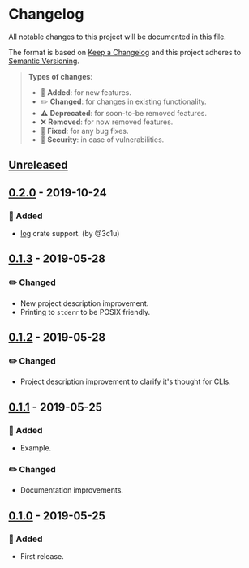 # Changelog

All notable changes to this project will be documented in this file.

The format is based on [Keep a Changelog](http://keepachangelog.com/en/1.0.0/)
and this project adheres to [Semantic Versioning](http://semver.org/spec/v2.0.0.html).

> **Types of changes**:
>
> - 🎉 **Added**: for new features.
> - ✏️ **Changed**: for changes in existing functionality.
> - ⚠️ **Deprecated**: for soon-to-be removed features.
> - ❌ **Removed**: for now removed features.
> - 🐛 **Fixed**: for any bug fixes.
> - 👾 **Security**: in case of vulnerabilities.

## [Unreleased]

## [0.2.0] - 2019-10-24

### 🎉 Added

- [log](https://github.com/rust-lang-nursery/log) crate support. (by @3c1u)

## [0.1.3] - 2019-05-28

### ✏️ Changed

- New project description improvement.
- Printing to `stderr` to be POSIX friendly.

## [0.1.2] - 2019-05-28

### ✏️ Changed

- Project description improvement to clarify it's thought for CLIs.

## [0.1.1] - 2019-05-25

### 🎉 Added

- Example.

### ✏️ Changed

- Documentation improvements.

## [0.1.0] - 2019-05-25

### 🎉 Added

- First release.

[unreleased]: https://github.com/jesusprubio/leg/compare/0.2.0...HEAD
[0.2.0]: https://github.com/jesusprubio/leg/compare/0.1.3...0.2.0
[0.1.3]: https://github.com/jesusprubio/leg/compare/0.1.2...0.1.3
[0.1.2]: https://github.com/jesusprubio/leg/compare/0.1.1...0.1.2
[0.1.1]: https://github.com/jesusprubio/leg/compare/0.1.0...0.1.1
[0.1.0]: https://github.com/jesusprubio/leg/compare/931c49f3fb54e24c44562e6082a915655d18be2e...0.1.0
